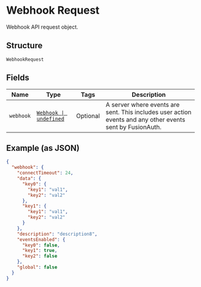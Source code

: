 
# Webhook Request

Webhook API request object.

## Structure

`WebhookRequest`

## Fields

| Name | Type | Tags | Description |
|  --- | --- | --- | --- |
| `webhook` | [`Webhook \| undefined`](../../doc/models/webhook.md) | Optional | A server where events are sent. This includes user action events and any other events sent by FusionAuth. |

## Example (as JSON)

```json
{
  "webhook": {
    "connectTimeout": 24,
    "data": {
      "key0": {
        "key1": "val1",
        "key2": "val2"
      },
      "key1": {
        "key1": "val1",
        "key2": "val2"
      }
    },
    "description": "description8",
    "eventsEnabled": {
      "key0": false,
      "key1": true,
      "key2": false
    },
    "global": false
  }
}
```

